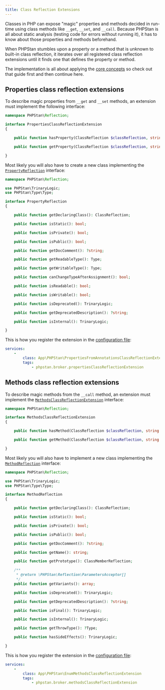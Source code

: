```yaml
---
title: Class Reflection Extensions
---
```


Classes in PHP can expose "magic" properties and methods decided in run-time using class methods like `__get`, `__set`, and `__call`. Because PHPStan is all about static analysis (testing code for errors without running it), it has to know about those properties and methods beforehand.

When PHPStan stumbles upon a property or a method that is unknown to built-in class reflection, it iterates over all registered class reflection extensions until it finds one that defines the property or method.

The implementation is all about applying the [core concepts](/developing-extensions/core-concepts) so check out that guide first and then continue here.

Properties class reflection extensions
---------------------

To describe magic properties from `__get` and `__set` methods, an extension must implement the following interface:

```php
namespace PHPStan\Reflection;

interface PropertiesClassReflectionExtension
{

	public function hasProperty(ClassReflection $classReflection, string $propertyName): bool;

	public function getProperty(ClassReflection $classReflection, string $propertyName): PropertyReflection;

}
```

Most likely you will also have to create a new class implementing the [`PropertyReflection`](https://apiref.phpstan.org/1.10.x/PHPStan.Reflection.PropertyReflection.html) interface:

```php
namespace PHPStan\Reflection;

use PHPStan\TrinaryLogic;
use PHPStan\Type\Type;

interface PropertyReflection
{

	public function getDeclaringClass(): ClassReflection;

	public function isStatic(): bool;

	public function isPrivate(): bool;

	public function isPublic(): bool;

	public function getDocComment(): ?string;

	public function getReadableType(): Type;

	public function getWritableType(): Type;

	public function canChangeTypeAfterAssignment(): bool;

	public function isReadable(): bool;

	public function isWritable(): bool;

	public function isDeprecated(): TrinaryLogic;

	public function getDeprecatedDescription(): ?string;

	public function isInternal(): TrinaryLogic;

}
```

This is how you register the extension in the [configuration file](/config-reference):

```yaml
services:
	-
		class: App\PHPStan\PropertiesFromAnnotationsClassReflectionExtension
		tags:
			- phpstan.broker.propertiesClassReflectionExtension
```

Methods class reflection extensions
---------------------

To describe magic methods from the `__call` method, an extension must implement the [`MethodsClassReflectionExtension`](https://apiref.phpstan.org/1.10.x/PHPStan.Reflection.MethodsClassReflectionExtension.html) interface:

```php
namespace PHPStan\Reflection;

interface MethodsClassReflectionExtension
{

	public function hasMethod(ClassReflection $classReflection, string $methodName): bool;

	public function getMethod(ClassReflection $classReflection, string $methodName): MethodReflection;

}
```

Most likely you will also have to implement a new class implementing the [`MethodReflection`](https://apiref.phpstan.org/1.10.x/PHPStan.Reflection.MethodReflection.html) interface:

```php
namespace PHPStan\Reflection;

use PHPStan\TrinaryLogic;
use PHPStan\Type\Type;

interface MethodReflection
{

	public function getDeclaringClass(): ClassReflection;

	public function isStatic(): bool;

	public function isPrivate(): bool;

	public function isPublic(): bool;

	public function getDocComment(): ?string;

	public function getName(): string;

	public function getPrototype(): ClassMemberReflection;

	/**
	 * @return \PHPStan\Reflection\ParametersAcceptor[]
	 */
	public function getVariants(): array;

	public function isDeprecated(): TrinaryLogic;

	public function getDeprecatedDescription(): ?string;

	public function isFinal(): TrinaryLogic;

	public function isInternal(): TrinaryLogic;

	public function getThrowType(): ?Type;

	public function hasSideEffects(): TrinaryLogic;

}
```

This is how you register the extension in the [configuration file](/config-reference):

```yaml
services:
	-
		class: App\PHPStan\EnumMethodsClassReflectionExtension
		tags:
			- phpstan.broker.methodsClassReflectionExtension
```
